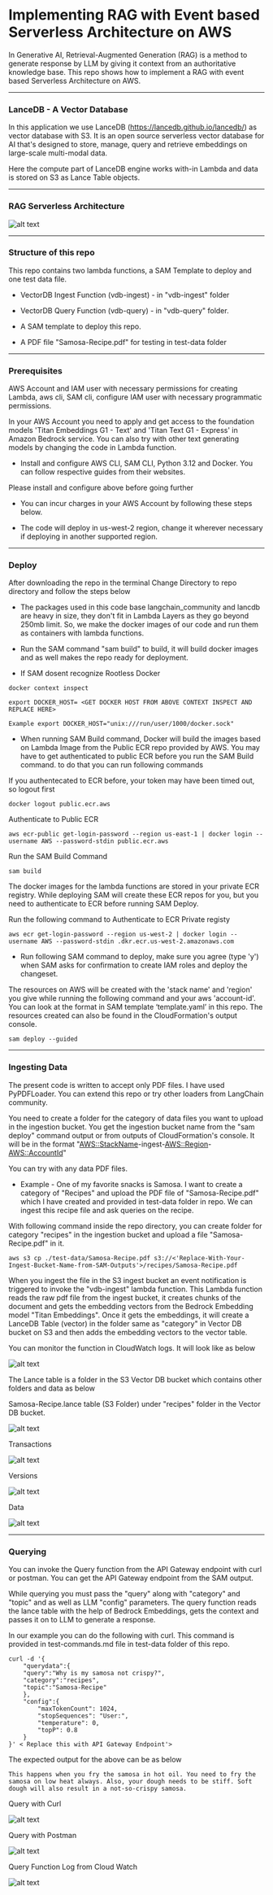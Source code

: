 # Implementing RAG with Event based Serverless Architecture on AWS 

In Generative AI, Retrieval-Augmented Generation (RAG) is a method to generate response by LLM by giving it context from an authoritative knowledge base. This repo shows how to implement a RAG with event based Serverless Architecture on AWS. 

___ 

### LanceDB - A Vector Database 

In this application we use LanceDB (https://lancedb.github.io/lancedb/) as vector database with S3. It is an open source serverless vector database for AI that's designed to store, manage, query and retrieve embeddings on large-scale multi-modal data. 

Here the compute part of LanceDB engine works with-in Lambda and data is stored on S3 as Lance Table objects. 
___ 

### RAG Serverless Architecture 

![alt text](https://github.com/getramki/serverless-rag/blob/main/images/Implementing-RAG.png?raw=true) 

___ 

### Structure of this repo 

This repo contains two lambda functions, a SAM Template to deploy and one test data file.

* VectorDB Ingest Function (vdb-ingest) - in "vdb-ingest" folder 

* VectorDB Query Function (vdb-query) - in "vdb-query" folder. 

* A SAM template to deploy this repo. 

* A PDF file "Samosa-Recipe.pdf" for testing in test-data folder 

___ 

### Prerequisites 

AWS Account and IAM user with necessary permissions for creating Lambda, aws cli, SAM cli, configure IAM user with necessary programmatic permissions. 

In your AWS Account you need to apply and get access to the foundation models 'Titan Embeddings G1 - Text' and 'Titan Text G1 - Express' in Amazon Bedrock service. You can also try with other text generating models by changing the code in Lambda function. 

* Install and configure AWS CLI, SAM CLI, Python 3.12 and Docker. You can follow respective guides from their websites. 

Please install and configure above before going further 

* You can incur charges in your AWS Account by following these steps below. 

* The code will deploy in us-west-2 region, change it wherever necessary if deploying in another supported region. 

___ 

### Deploy 

After downloading the repo in the terminal Change Directory to repo directory and follow the steps below 

* The packages used in this code base langchain_community and lancdb are heavy in size, they don't fit in Lambda Layers as they go beyond 250mb limit. So, we make the docker images of our code and run them as containers with lambda functions. 

* Run the SAM command "sam build" to build, it will build docker images and as well makes the repo ready for deployment. 

* If SAM dosent recognize Rootless Docker
```
docker context inspect

export DOCKER_HOST= <GET DOCKER HOST FROM ABOVE CONTEXT INSPECT AND REPLACE HERE>

Example export DOCKER_HOST="unix:///run/user/1000/docker.sock"
```

* When running  SAM Build command, Docker will build the images based on Lambda Image from the Public ECR repo provided by AWS. You may have to get authenticated to public ECR before you run the SAM Build command. to do that you can run following commands

If you authentecated to ECR before, your token may have been timed out, so logout first
<pre><code>docker logout public.ecr.aws</pre></code> 

Authenticate to Public ECR
<pre><code>aws ecr-public get-login-password --region us-east-1 | docker login --username AWS --password-stdin public.ecr.aws</pre></code> 

Run the SAM Build Command
<pre><code>sam build</pre></code> 

The docker images for the lambda functions are stored in your private ECR registry. While deploying SAM will create these ECR repos for you, but you need to authenticate to ECR before running SAM Deploy.

Run the following command to Authenticate to ECR Private registy
<pre><code>aws ecr get-login-password --region us-west-2 | docker login --username AWS --password-stdin <Replace with your Account ID>.dkr.ecr.us-west-2.amazonaws.com</pre></code>

* Run following SAM command to deploy, make sure you agree (type 'y') when SAM asks for confirmation to create IAM roles and deploy the changeset. 

The resources on AWS will be created with the 'stack name' and 'region' you give while running the following command and your aws 'account-id'. You can look at the format in SAM template ‘template.yaml’ in this repo. The resources created can also be found in the CloudFormation's output console. 
<pre><code>sam deploy --guided</pre></code> 

___ 

### Ingesting Data 

The present code is written to accept only PDF files. I have used PyPDFLoader. You can extend this repo or try other loaders from LangChain community. 

You need to create a folder for the category of data files you want to upload in the ingestion bucket. You get the ingestion bucket name from the "sam deploy" command output or from outputs of CloudFormation's console. It will be in the format "<AWS::StackName>-ingest-<AWS::Region>-<AWS::AccountId>" 

You can try with any data PDF files. 

* Example - One of my favorite snacks is Samosa. I want to create a category of "Recipes" and upload the PDF file of "Samosa-Recipe.pdf" which I have created and provided in test-data folder in repo. We can ingest this recipe file and ask queries on the recipe. 

With following command inside the repo directory, you can create folder for category "recipes" in the ingestion bucket and upload a file "Samosa-Recipe.pdf" in it. 

<pre><code>aws s3 cp ./test-data/Samosa-Recipe.pdf s3://<'Replace-With-Your-Ingest-Bucket-Name-from-SAM-Outputs'>/recipes/Samosa-Recipe.pdf</pre></code> 

When you ingest the file in the S3 ingest bucket an event notification is triggered to invoke the "vdb-ingest" lambda function. This Lambda function reads the raw pdf file from the ingest bucket, it creates chunks of the document and gets the embedding vectors from the Bedrock Embedding model "Titan Embeddings". Once it gets the embeddings, it will create a LanceDB Table (vector) in the folder same as "category" in Vector DB bucket on S3 and then adds the embedding vectors to the vector table. 

You can monitor the function in CloudWatch logs. It will look like as below 

![alt text](https://github.com/getramki/serverless-rag/blob/main/images/Ingest-Fun-Log.png?raw=true) 


The Lance table is a folder in the S3 Vector DB bucket which contains other folders and data as below 

Samosa-Recipe.lance table (S3 Folder) under "recipes" folder in the Vector DB bucket. 

![alt text](https://github.com/getramki/serverless-rag/blob/main/images/LanceTable-on-S3.png?raw=true) 


Transactions 

![alt text](https://github.com/getramki/serverless-rag/blob/main/images/LanceTable-Transactions.png?raw=true) 


Versions 

![alt text](https://github.com/getramki/serverless-rag/blob/main/images/LanceTable-Versions.png?raw=true) 


Data 

![alt text](https://github.com/getramki/serverless-rag/blob/main/images/LanceTable-Data.png?raw=true) 

___ 

### Querying 

You can invoke the Query function from the API Gateway endpoint with curl or postman. You can get the API Gateway endpoint from the SAM output.

While querying you must pass the "query" along with "category" and "topic" and as well as LLM "config" parameters. The query function reads the lance table with the help of Bedrock Embeddings, gets the context and passes it on to LLM to generate a response. 

In our example you can do the following with curl. This command is provided in test-commands.md file in test-data folder of this repo. 

``` 
curl -d '{  
    "querydata":{ 
    "query":"Why is my samosa not crispy?", 
    "category":"recipes", 
    "topic":"Samosa-Recipe" 
    }, 
    "config":{ 
        "maxTokenCount": 1024, 
        "stopSequences": "User:", 
        "temperature": 0, 
        "topP": 0.8 
    } 
}' < Replace this with API Gateway Endpoint'> 

``` 

The expected output for the above can be as below 

``` 
This happens when you fry the samosa in hot oil. You need to fry the samosa on low heat always. Also, your dough needs to be stiff. Soft dough will also result in a not-so-crispy samosa. 

``` 

Query with Curl 

![alt text](https://github.com/getramki/serverless-rag/blob/main/images/RAG-Query-curl.png?raw=true) 


Query with Postman 

![alt text](https://github.com/getramki/serverless-rag/blob/main/images/RAG-Query-Postman.png?raw=true) 

 
Query Function Log from Cloud Watch 

![alt text](https://github.com/getramki/serverless-rag/blob/main/images/Query-Fun-log.png?raw=true) 